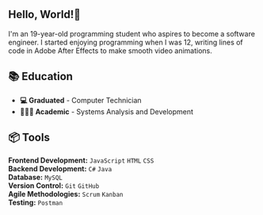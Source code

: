## Hello, World!👋
I'm an 19-year-old programming student who aspires to become a software engineer. I started enjoying programming when I was 12, writing lines of code in Adobe After Effects to make smooth video animations.

## 📚 Education
- **💻 Graduated** - Computer Technician
- **👨🏻‍💻 Academic** - Systems Analysis and Development

## 📦 Tools
**Frontend Development:** ```JavaScript``` ```HTML``` ```CSS``` <br>
**Backend Development:** ```C#``` ```Java``` <br>
**Database:** ```MySQL``` <br>
**Version Control:** ```Git``` ```GitHub``` <br>
**Agile Methodologies:** ```Scrum``` ```Kanban``` <br>
**Testing:** ```Postman``` <br>
